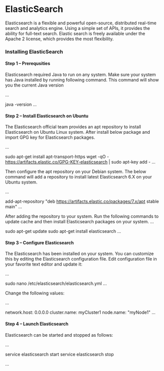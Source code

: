 # ElasticSearch

Elasticsearch is a flexible and powerful open-source, distributed real-time search and analytics engine. Using a simple set of APIs, it provides the ability for full-text search. Elastic search is freely available under the Apache 2 license, which provides the most flexibility.


### Installing ElasticSearch

#### Step 1 – Prerequsities

Elasticsearch required Java to run on any system. Make sure your system has Java installed by running following command. This command will show you the current Java version

...

java -version
...

#### Step 2 – Install Elasticsearch on Ubuntu

The Elasticsearch official team provides an apt repository to install Elasticsearch on Ubuntu Linux system. After install below package and import GPG key for Elasticsearch packages.

...

sudo apt-get install apt-transport-https
wget -qO - https://artifacts.elastic.co/GPG-KEY-elasticsearch | sudo apt-key add -
...

Then configure the apt repository on your Debian system. The below command will add a repository to install latest Elasticsearch 6.X on your Ubuntu system.

...

add-apt-repository "deb https://artifacts.elastic.co/packages/7.x/apt stable main"
...

After adding the repository to your system. Run the following commands to update cache and then install Elasticsearch packages on your system.
...

sudo apt-get update
sudo apt-get install elasticsearch
...

#### Step 3 – Configure Elasticsearch

The Elasticsearch has been installed on your system. You can customize this by editing the Elasticsearch configuration file. Edit configuration file in your favorite text editor and update it:

...

sudo nano /etc/elasticsearch/elasticsearch.yml
...

Change the following values:

...

 network.host: 0.0.0.0
 cluster.name: myCluster1
 node.name: "myNode1"
...

#### Step 4 – Launch Elasticsearch

Elasticsearch can be started and stopped as follows:

...

service elasticsearch start                                                                                                                                             service elasticsearch stop

...




